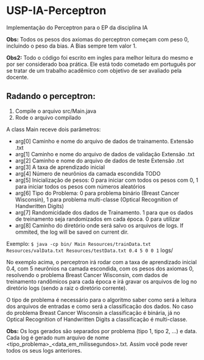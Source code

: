 USP-IA-Perceptron
=================

Implementação do Perceptron para o EP da disciplina IA

**Obs:**
  Todos os pesos dos axiomas do perceptron começam com peso 0, incluindo o peso da bias.
  A Bias sempre tem valor 1.

**Obs2:** 
  Todo o código foi escrito em ingles para melhor leitura do mesmo e por ser considerado boa prática. Ele está todo cometado em português por se tratar de um trabalho acadêmico com objetivo de ser avaliado pela docente. 

Radando o perceptron:
------------------------

  1. Compile o arquivo src/Main.java
  2. Rode o arquivo compilado

A class Main receve dois parâmetros:
  * arg[0] Caminho e nome do arquivo de dados de trainamento. Extensão .txt 
  * arg[1] Caminho e nome do arquivo de dados de validação Extensão .txt 
  * arg[2] Caminho e nome do arquivo de dados de teste Extensão .txt
  * arg[3] A taxa de aprendizado inicial
  * arg[4] Número de neurônios da camada escondida TODO
  * arg[5] Inicialização de pesos: 0 para iniciar com todos os pesos com 0, 1 para iniciar todos os pesos com números aleatórios
  * arg[6] Tipo do Problema: 0 para problema binário (Breast Cancer Wisconsin), 1 para problema multi-classe (Optical Recognition of 
  Handwritten Digits)
  * arg[7] Randomicidade dos dados de Trainamento. 1 para que os dados de treinamento seja randomizados em cada época. 0 para utilizar 
  * arg[8] Caminho do diretório onde será salvo os arquivos de logs. If ommited, the log will be saved on current dir.

Exemplo:
  `$ java -cp bin/ Main Resources/trainData.txt Resources/valData.txt Resources/testData.txt 0.4 5 0 0 1` logs/
  
No exemplo acima, o perceptron irá rodar com a taxa de aprendizado inicial 0.4, com 5 neurônios na camada escondida, com os pesos dos axiomas 0, resolvendo o problema Breast Cancer Wisconsin, com dados de treinamento randômicos para cada época e irá gravar os arquivos de log no diretório logs (sendo a raiz o diretório corrente).

O tipo de problema é necessário para o algoritmo saber como será a leitura dos arquivos de entradas e como será a classificação dos dados. 
No caso do problema Breast Cancer Wisconsin a classificação é binária, já no Optical Recognition of Handwritten Digits a 
classificação é multi-classe.

**Obs:** 
  Os logs gerados são separados por problema (tipo 1, tipo 2, ...) e data. Cada log é gerado num arquivo de nome <tipo_problema>_<data_em_milissegundos>.txt. Assim você pode rever todos os seus logs anteriores. 